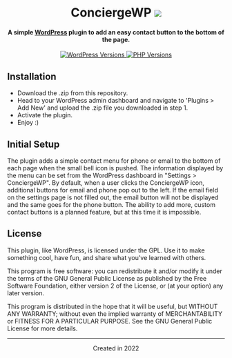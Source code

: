 <h1 align="center">ConciergeWP
	<img src="https://img.shields.io/static/v1?ConciergeWPVersion=&message=v0.1&label=&color=999&style=flat-square">
</h1>

<h4 align="center">A simple <a href="https://wordpress.org" target="_blank">WordPress</a> plugin to add an easy contact button to the bottom of the page.</h4>

<p align="center">
	<a href="https://wordpress.org/" target="_blank">
		<img src="https://img.shields.io/static/v1?label=&message=5.0+-+6.0&color=blue&style=flat-square&logo=wordpress&logoColor=white" alt="WordPress Versions">
	</a>
	<a href="https://www.php.net/" target="_blank">
		<img src="https://img.shields.io/static/v1?label=&message=5.6+-+8.0&color=777bb4&style=flat-square&logo=php&logoColor=white" alt="PHP Versions">
	</a>
</p>

## Installation
- Download the .zip from this repository.
- Head to your WordPress admin dashboard and navigate to 'Plugins > Add New' and upload the .zip file you downloaded in step 1.
- Activate the plugin.
- Enjoy :)

## Initial Setup
The plugin adds a simple contact menu for phone or email to the bottom of each page when the small bell icon is pushed.  The information displayed by the menu can be set from the WordPress dashboard in "Settings > ConciergeWP".  By default, when a user clicks the ConciergeWP icon, additional buttons for email and phone pop out to the left.  If the email field on the settings page is not filled out, the email button will not be displayed and the same goes for the phone button.  The ability to add more, custom contact buttons is a planned feature, but at this time it is impossible.

## License

This plugin, like WordPress, is licensed under the GPL. Use it to make something cool, have fun, and share what you've learned with others.

This program is free software: you can redistribute it and/or modify it under the terms of the GNU General Public License as published by the Free Software Foundation, either version 2 of the License, or (at your option) any later version.

This program is distributed in the hope that it will be useful, but WITHOUT ANY WARRANTY; without even the implied warranty of MERCHANTABILITY or FITNESS FOR A PARTICULAR PURPOSE. See the GNU General Public License for more details.

_________________

<div align="center">Created in 2022</div>